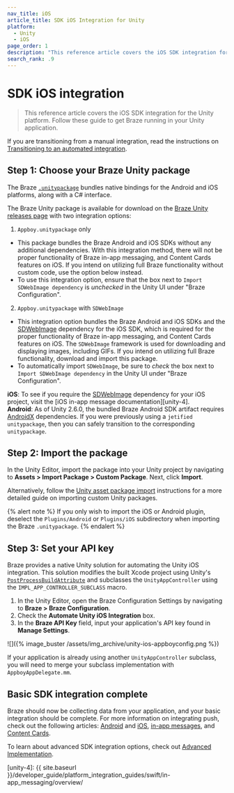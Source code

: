 ```yaml
---
nav_title: iOS
article_title: SDK iOS Integration for Unity
platform: 
  - Unity
  - iOS
page_order: 1
description: "This reference article covers the iOS SDK integration for the Unity platform."
search_rank: .9
---
```


# SDK iOS integration

> This reference article covers the iOS SDK integration for the Unity platform. Follow these guide to get Braze running in your Unity application. 

If you are transitioning from a manual integration, read the instructions on [Transitioning to an automated integration][5].

## Step 1: Choose your Braze Unity package

The Braze [`.unitypackage`][41] bundles native bindings for the Android and iOS platforms, along with a C# interface.

The Braze Unity package is available for download on the [Braze Unity releases page][42] with two integration options:

1. `Appboy.unitypackage` only
  - This package bundles the Braze Android and iOS SDKs without any additional dependencies. With this integration method, there will not be proper functionality of Braze in-app messaging, and Content Cards features on iOS. If you intend on utilizing full Braze functionality without custom code, use the option below instead.
  - To use this integration option, ensure that the box next to `Import SDWebImage dependency` is *unchecked* in the Unity UI under "Braze Configuration".
2. `Appboy.unitypackage` with `SDWebImage`
  - This integration option bundles the Braze Android and iOS SDKs and the [SDWebImage][unity-1] dependency for the iOS SDK, which is required for the proper functionality of Braze in-app messaging, and Content Cards features on iOS. The `SDWebImage` framework is used for downloading and displaying images, including GIFs. If you intend on utilizing full Braze functionality, download and import this package.
  - To automatically import `SDWebImage`, be sure to *check* the box next to `Import SDWebImage dependency` in the Unity UI under "Braze Configuration".

**iOS**: To see if you require the [SDWebImage][unity-1] dependency for your iOS project, visit the [iOS in-app message documentation][unity-4].<br>
**Android**: As of Unity 2.6.0, the bundled Braze Android SDK artifact requires [AndroidX][unity-3] dependencies. If you were previously using a `jetified unitypackage`, then you can safely transition to the corresponding `unitypackage`.

## Step 2: Import the package

In the Unity Editor, import the package into your Unity project by navigating to **Assets > Import Package > Custom Package**. Next, click **Import**.

Alternatively, follow the [Unity asset package import][41] instructions for a more detailed guide on importing custom Unity packages. 

{% alert note %}
If you only wish to import the iOS or Android plugin, deselect the `Plugins/Android` or `Plugins/iOS` subdirectory when importing the Braze `.unitypackage`.
{% endalert %}

## Step 3: Set your API key

Braze provides a native Unity solution for automating the Unity iOS integration. This solution modifies the built Xcode project using Unity's [`PostProcessBuildAttribute`](http://docs.unity3d.com/ScriptReference/Callbacks.PostProcessBuildAttribute.html) and subclasses the `UnityAppController` using the `IMPL_APP_CONTROLLER_SUBCLASS` macro.

1. In the Unity Editor, open the Braze Configuration Settings by navigating to **Braze > Braze Configuration**.
2. Check the **Automate Unity iOS Integration** box.
3. In the **Braze API Key** field, input your application's API key found in **Manage Settings**.

![]({% image_buster /assets/img_archive/unity-ios-appboyconfig.png %})

If your application is already using another `UnityAppController` subclass, you will need to merge your subclass implementation with `AppboyAppDelegate.mm`.

## Basic SDK integration complete

Braze should now be collecting data from your application, and your basic integration should be complete. For more information on integrating push, check out the following articles: [Android][53] and [iOS][50], [in-app messages][34], and [Content Cards][40].

To learn about advanced SDK integration options, check out [Advanced Implementation][54].

[5]: #transitioning-from-manual-to-automated-integration-ios
[34]: {{site.baseurl}}/developer_guide/platform_integration_guides/unity/in-app_messaging/
[35]: {{site.baseurl}}/developer_guide/platform_integration_guides/unity/news_feed/
[40]: {{site.baseurl}}/developer_guide/platform_integration_guides/unity/content_cards/
[41]: https://docs.unity3d.com/Manual/AssetPackages.html
[42]: https://github.com/Appboy/appboy-unity-sdk/releases
[50]: {{site.baseurl}}/developer_guide/platform_integration_guides/unity/push_notifications/ios/
[53]: {{site.baseurl}}/developer_guide/platform_integration_guides/unity/push_notifications/android/
[54]: {{site.baseurl}}/developer_guide/platform_integration_guides/unity/sdk_integration/advanced_use_cases/#ios-sdk-advanced
[unity-1]: https://github.com/SDWebImage/SDWebImage
[unity-2]: https://firebase.google.com/docs/unity/setup
[unity-3]: https://developer.android.com/jetpack/androidx
[unity-4]: {{ site.baseurl }}/developer_guide/platform_integration_guides/swift/in-app_messaging/overview/
